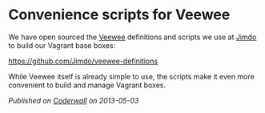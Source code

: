 # Convenience scripts for Veewee

We have open sourced the [Veewee](https://github.com/jedi4ever/veewee/)
definitions and scripts we use at [Jimdo](http://www.jimdo.com/) to build our
Vagrant base boxes:

https://github.com/Jimdo/veewee-definitions

While Veewee itself is already simple to use, the scripts make it even more
convenient to build and manage Vagrant boxes.

_Published on [Coderwall](https://coderwall.com/p/xxx) on 2013-05-03_
